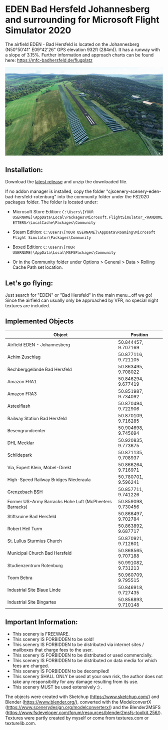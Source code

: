 # EDEN Bad Hersfeld Johannesberg and surrounding for Microsoft Flight Simulator 2020

The airfield EDEN - Bad Hersfeld is located on the Johannesberg (N50°50'41" E09°42'26" GPS elevation 932ft (284m)). It has a runway with a slope of 3.15%. Further information and approach charts can be found here: 
https://mfc-badhersfeld.de/flugplatz

![EDEN - Bad Hersfeld](https://raw.githubusercontent.com/christophjurczyk/MSFS2020_EDEN_Bad_Hersfeld_Scenery/master/screenshots/1.jpg)

## Installation:
Download the [latest release](https://github.com/christophjurczyk/MSFS2020_EDEN_Bad_Hersfeld_Scenery/releases) and unzip the downloaded file.

If no addon manager is installed, copy the folder "cjscenery-scenery-eden-bad-hersfeld-rotenburg" into the community folder under the FS2020 packages folder. The folder is located under:
- Microsoft Store Edition:
`C:\Users\[YOUR USERNAME]\AppData\Local\Packages\Microsoft.FlightSimulator_<RANDOMLETTERS>\LocalCache\Packages\Community`

- Steam Edition:
`C:\Users\[YOUR USERNAME]\AppData\Roaming\Microsoft Flight Simulator\Packages\Community`

- Boxed Edition:
`C:\Users\[YOUR USERNAME]\AppData\Local\MSFSPackages\Community`

- Or in the Community folder under Options > General > Data > Rolling Cache Path set location.

## Let's go flying:
Just search for "EDEN" or "Bad Hersfeld" in the main menu...off we go! Since the airfield can usually only be approached by VFR, no special night textures are included.

## Implemented Objects
Object | Position |
--- | --- |
Airfield EDEN - Johannesberg | 50.844457, 9.707169 |
Achim Zuschlag | 50.877116, 9.721105|
Rechberggelände Bad Hersfeld | 50.863495, 9.708022 |
Amazon FRA1 | 50.846294, 9.677419 |
Amazon FRA3 | 50.851987, 9.734092 |
Asteelflash | 50.870494, 9.722906 |
Railway Station Bad Hersfeld | 50.870109, 9.716285 |
Besengrundcenter | 50.904698, 9.745694 |
DHL Mecklar | 50.920835, 9.773675 |
Schildepark | 50.871135, 9.708937 |
Via, Expert Klein, Möbel-Direkt | 50.866264, 9.716971 |
High-Speed Railway Bridges Niederaula | 50.780701, 9.596241 |
Grenzebach BSH | 50.857711, 9.741226 | 
Former US-Army Barracks Hohe Luft (McPheeters Barracks) | 50.859098, 9.730456 |
Stiftsruine Bad Hersfeld | 50.866497, 9.702784 |
Robert Heil Turm | 50.863892, 9.687717 |
St. Lullus Sturmius Church | 50.870921, 9.712601 |
Municipal Church Bad Hersfeld | 50.868565, 9.707188 |
Studienzentrum Rotenburg | 50.991082, 9.731213 |
Toom Bebra | 50.960709, 9.795515 |
Industrial Site Blaue Linde | 50.846918, 9.727435 |
Industrial Site Bingartes | 50.856893, 9.710148 |

## Important Information:
- This scenery is FREEWARE.
- This scenery IS FORBIDDEN to be sold!
- This scenery IS FORBIDDEN to be distributed via internet sites / mailboxes that charge fees to the user.
- This scenery IS FORBIDDEN to be distributed or used commercially.
- This scenery IS FORBIDDEN to be distributed on data media for which fees are charged.
- This scenery IS FORBIDDEN to be decompiled!
- This scenery SHALL ONLY be used at your own risk, the author does not take any responsibility for any damage resulting from its use.
- This scenery MUST be used extensively :) .

The objects were created with Sketchup (https://www.sketchup.com/) and Blender (https://www.blender.org/), converted with the ModelconvertX (https://www.scenerydesign.org/modelconverterx/) and the Blender2MSFS (https://www.fsdeveloper.com/forum/resources/blender2msfs-toolkit.256/). Textures were partly created by myself or come from textures.com or texturelib.com.
